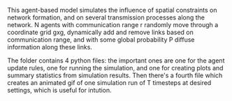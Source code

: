 This agent-based model simulates the influence of spatial constraints on network formation, and on several transmission processes along the network. 
N agents with communication range r randomly move through a coordinate grid gxg, dynamically add and remove links based on communication range, 
and with some global probability P diffuse information along these links.

The folder contains 4 python files: the important ones are one for the agent update rules, one for running the simulation, and one for creating plots and summary statistics from simulation results. Then there's a fourth file which creates an animated gif of one simulation run of T timesteps at desired settings, which is useful for intution. 
